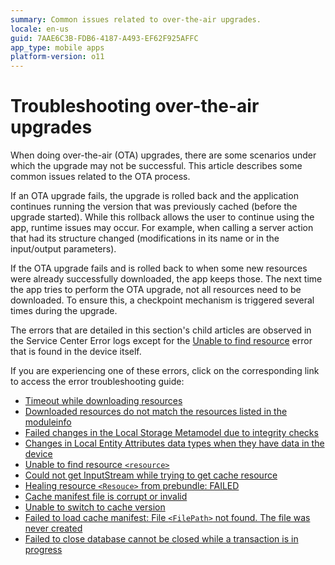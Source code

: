 ```yaml
---
summary: Common issues related to over-the-air upgrades.
locale: en-us
guid: 7AAE6C3B-FDB6-4187-A493-EF62F925AFFC
app_type: mobile apps
platform-version: o11
---
```


# Troubleshooting over-the-air upgrades

When doing over-the-air (OTA) upgrades, there are some scenarios under which the upgrade may not be successful. This article describes some common issues related to the OTA process.

If an OTA upgrade fails, the upgrade is rolled back and the application continues running the version that was previously cached (before the upgrade started). While this rollback allows the user to continue using the app, runtime issues may occur. For example, when calling a server action that had its structure changed (modifications in its name or in the input/output parameters). 

If the OTA upgrade fails and is rolled back to when some new resources were already successfully downloaded, the app keeps those. The next time the app tries to perform the OTA upgrade, not all resources need to be downloaded. To ensure this, a checkpoint mechanism  is triggered several times during the upgrade.

The errors that are detailed in this section's child articles are observed in the Service Center Error logs except for the [Unable to find resource](ota-mobile-device-logs.md) error that is found in the device itself.

If you are experiencing one of these errors, click on the corresponding link to access the error troubleshooting guide:

- [Timeout while downloading resources](ota-timeout-downloading.md)
- [Downloaded resources do not match the resources listed in the moduleinfo](ota-mismatched-resources-moduleinfo.md)
- [Failed changes in the Local Storage Metamodel due to integrity checks](ota-failed-changes.md)
- [Changes in Local Entity Attributes data types when they have data in the device](ota-changed-local-entities.md)
- [Unable to find resource `<resource>`](ota-mobile-device-logs.md)
- [Could not get InputStream while trying to get cache resource](ota-service-error-logs.md)
- [Healing resource `<Resouce>` from prebundle: FAILED](ota-healing-resource.md)
- [Cache manifest file is corrupt or invalid](ota-manifest-file-corrupt.md)
- [Unable to switch to cache version](ota-switch-cache-version.md)
- [Failed to load cache manifest: File `<FilePath>` not found. The file was never created](ota-cache-load-fail.md)
- [Failed to close database cannot be closed while a transaction is in progress](ota-database-close-fail.md)